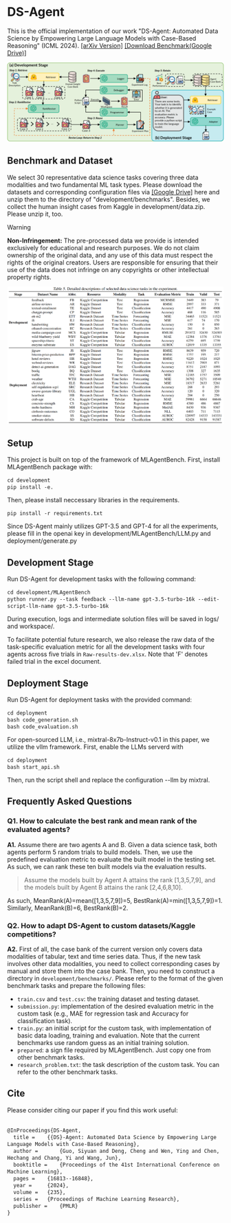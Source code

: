 # DS-Agent

This is the official implementation of our work "DS-Agent: Automated Data Science by Empowering Large Language Models with Case-Based Reasoning" (ICML 2024). [[arXiv Version]](https://arxiv.org/abs/2402.17453) [[Download Benchmark(Google Drive)]](https://drive.google.com/file/d/1xUd1nvCsMLfe-mv9NBBHOAtuYnSMgBGx/view?usp=sharing)

![overview.png](figures/overview.png)

## Benchmark and Dataset

We select 30 representative data science tasks covering three data modalities and two fundamental ML task types. Please download the datasets and corresponding configuration files via [[Google Drive]](https://drive.google.com/file/d/1xUd1nvCsMLfe-mv9NBBHOAtuYnSMgBGx/view?usp=sharing)  here and unzip them to the directory of "development/benchmarks". Besides, we collect the human insight cases from Kaggle in development/data.zip. Please unzip it, too.

> [!WARNING]
> **Non-Infringement:** The pre-processed data we provide is intended exclusively for educational and research purposes. We do not claim ownership of the original data, and any use of this data must respect the rights of the original creators. Users are responsible for ensuring that their use of the data does not infringe on any copyrights or other intellectual property rights.

![overview.png](figures/task.png)

## Setup

This project is built on top of the framework of MLAgentBench. First, install MLAgentBench package with:

```shell
cd development
pip install -e.
```

Then, please install neccessary libraries in the requirements.

```shell
pip install -r requirements.txt
```

Since DS-Agent mainly utilizes GPT-3.5 and GPT-4 for all the experiments, please fill in the openai key in development/MLAgentBench/LLM.py and deployment/generate.py

## Development Stage

Run DS-Agent for development tasks with the following command:

```shell
cd development/MLAgentBench
python runner.py --task feedback --llm-name gpt-3.5-turbo-16k --edit-script-llm-name gpt-3.5-turbo-16k
```

During execution, logs and intermediate solution files will be saved in logs/ and workspace/. 

To facilitate potential future research, we also release the raw data of the task-specific evaluation metric for all the development tasks with four agents across five trials in `Raw-results-dev.xlsx`. Note that 'F' denotes failed trial in the excel document.

## Deployment Stage

Run DS-Agent for deployment tasks with the provided command:

```shell
cd deployment
bash code_generation.sh
bash code_evaluation.sh
```

For open-sourced LLM, i.e., mixtral-8x7b-Instruct-v0.1 in this paper, we utilize the vllm framework. First, enable the LLMs serverd with

```shell
cd deployment
bash start_api.sh
```

Then, run the script shell and replace the configuration --llm by mixtral.

## Frequently Asked Questions

### Q1. How to calculate the best rank and mean rank of the evaluated agents?
**A1.** Assume there are two agents A and B. Given a data science task, both agents perform 5 random trials to build models. Then, we use the predefined evaluation metric to evaluate the built model in the testing set. As such, we can rank these ten built models via the evaluation results.
> Assume the models built by Agent A attains the rank [1,3,5,7,9], and the models built by Agent B attains the rank [2,4,6,8,10].

As such, MeanRank(A)=mean([1,3,5,7,9])=5, BestRank(A)=min([1,3,5,7,9])=1. Similarly, MeanRank(B)=6, BestRank(B)=2.

### Q2. How to adapt DS-Agent to custom datasets/Kaggle competitions?
**A2.** First of all, the case bank of the current version only covers data modalities of tabular, text and time series data. Thus, if the new task involves other data modalities, you need to collect corresponding cases by manual and store them into the case bank. Then, you need to construct a directory in `development/benchmarks/`. Please refer to the format of the given benchmark tasks and prepare the following files:
- `train.csv` and `test.csv`: the training dataset and testing dataset.
- `submission.py`: implementation of the desired evaluation metric in the custom task (e.g., MAE for regression task and Accuracy for classification task).
- `train.py`: an initial script for the custom task, with implementation of basic data loading, training and evaluation. Note that the current benchmarks use random guess as an initial training solution.
- `prepared`: a sign file required by MLAgentBench. Just copy one from other benchmark tasks.
- `research_problem.txt`: the task description of the custom task. You can refer to the other benchmark tasks.

## Cite

Please consider citing our paper if you find this work useful:

```

@InProceedings{DS-Agent,
  title = 	 {{DS}-Agent: Automated Data Science by Empowering Large Language Models with Case-Based Reasoning},
  author =       {Guo, Siyuan and Deng, Cheng and Wen, Ying and Chen, Hechang and Chang, Yi and Wang, Jun},
  booktitle = 	 {Proceedings of the 41st International Conference on Machine Learning},
  pages = 	 {16813--16848},
  year = 	 {2024},
  volume = 	 {235},
  series = 	 {Proceedings of Machine Learning Research},
  publisher =    {PMLR}
}

```
